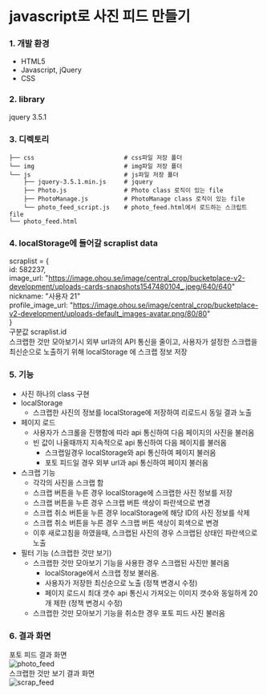 # javascript로 사진 피드 만들기 

### 1. 개발 환경
- HTML5
- Javascript, jQuery 
- CSS

### 2. library
jquery	3.5.1

### 3. 디렉토리     
    ├── css                         # css파일 저장 폴더             
    └── img                         # img파일 저장 푤더                 
    └── js                          # js파일 저장 푤더                    
        ├── jquery-3.5.1.min.js     # jquery                 
        ├── Photo.js                # Photo class 로직이 있는 file                   
        ├── PhotoManage.js          # PhotoManage class 로직이 있는 file                    
        └── photo_feed_script.js    # photo_feed.html에서 로드하는 스크립트 file             
    └── photo_feed.html                             
                             
### 4. localStorage에 들어갈 scraplist data                      
scraplist = {                              
        id: 582237,                                      
        image_url: "https://image.ohou.se/image/central_crop/bucketplace-v2-development/uploads-cards-snapshots1547480104_.jpeg/640/640"          
        nickname: "사용자 21"                        
        profile_image_url: "https://image.ohou.se/image/central_crop/bucketplace-v2-development/uploads-default_images-avatar.png/80/80"                                       
}        
구분값 scraplist.id                                              
스크랩한 것만 모아보기시 외부 url과의 API 통신을 줄이고, 
사용자가 설정한 스크랩을 최신순으로 노출하기 위해 localStorage 에 스크랩 정보 저장 
                               
### 5. 기능 
- 사진 하나의 class 구현                    
- localStorage                    
  - 스크랩한 사진의 정보를 localStorage에 저장하여 리로드시 동일 결과 노출                    
- 페이지 로드                    
  - 사용자가 스크롤을 진행함에 따라 api 통신하여 다음 페이지의 사진을 불러옴                   
  - 빈 값이 나올때까지 지속적으로 api 통신하여 다음 페이지를 불러옴                   
    - 스크랩일경우 localStorage와 api 통신하여 페이지 불러옴                    
    - 포토 피드일 경우 외부 url과 api 통신하여 페이지 불러옴                   
- 스크랩 기능                    
  - 각각의 사진을 스크랩 함                   
  - 스크랩 버튼을 누른 경우 localStorage에 스크랩한 사진 정보를 저장                   
  - 스크랩 버튼을 누른 경우 스크랩 버튼 색상이 파란색으로 변경                   
  - 스크랩 취소 버튼을 누른 경우 localStorage에 해당 ID의 사진 정보를 삭제                   
  - 스크랩 취소 버튼을 누른 경우 스크랩 버튼 색상이 회색으로 변경                   
  - 이후 새로고침을 하였을때, 스크랩된 사진의 경우 스크랩된 상태인 파란색으로 노출                   
- 필터 기능 (스크랩한 것만 보기)                   
  - 스크랩한 것만 모아보기 기능을 사용한 경우 스크랩된 사진만 불러옴                   
    - localStorage에서 스크랩 정보 불러옴.                   
    - 사용자가 저장한 최신순으로 노출 (정책 변경시 수정)                                        
    - 페이지 로드시 최대 갯수 api 통신시 가져오는 이미지 갯수와 동일하게 20개 제한 (정책 변경시 수정)                                                 
  - 스크랩한 것만 모아보기 기능을 취소한 경우 포토 피드 사진 불러옴                   
  

### 6. 결과 화면                     
포토 피드 결과 화면                             
![photo_feed](https://user-images.githubusercontent.com/42309919/101116006-a08aaf80-3627-11eb-9782-07c2211cf3ae.PNG)         
스크랩한 것만 보기 결과 화면                    
![scrap_feed](https://user-images.githubusercontent.com/42309919/101116012-a2547300-3627-11eb-9373-031d37825211.PNG)              
